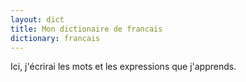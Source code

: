 ```yaml
---
layout: dict
title: Mon dictionaire de francais
dictionary: francais
---
```


Ici, j'écrirai les mots et les expressions que j'apprends.
